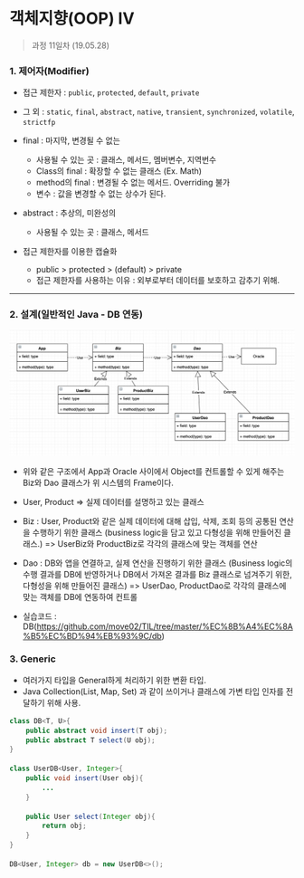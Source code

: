 객체지향(OOP) IV
=========

> 과정 11일차 (19.05.28)

### 1. 제어자(Modifier)
- 접근 제한자 : `public`, `protected`, `default`, `private`
- 그 외 : `static`, `final`, `abstract`, `native`, `transient`, `synchronized`, `volatile`, `strictfp`
- final : 마지막, 변경될 수 없는
    - 사용될 수 있는 곳 : 클래스, 메서드, 멤버변수, 지역번수
    - Class의 final : 확장할 수 없는 클래스 (Ex. Math)
    - method의 final : 변경될 수 없는 메서드. Overriding 불가
    - 변수 : 값을 변경할 수 없는 상수가 된다.

- abstract : 추상의, 미완성의
    - 사용될 수 있는 곳 : 클래스, 메서드

- 접근 제한자를 이용한 캡슐화
    - public > protected > (default) > private
    - 접근 제한자를 사용하는 이유 : 외부로부터 데이터를 보호하고 감추기 위해.

---

### 2. 설계(일반적인 Java - DB 연동)
![](../assets/normal_bizapp_diagram.png)

- 위와 같은 구조에서 App과 Oracle 사이에서 Object를 컨트롤할 수 있게 해주는 Biz와 Dao 클래스가 위 시스템의 Frame이다.

- User, Product => 실제 데이터를 설명하고 있는 클래스
- Biz : User, Product와 같은 실제 데이터에 대해 삽입, 삭제, 조회 등의 공통된 연산을 수행하기 위한 클래스 (business logic을 담고 있고 다형성을 위해 만들어진 클래스.) => UserBiz와 ProductBiz로 각각의 클래스에 맞는 객체를 연산
- Dao : DB와 앱을 연결하고, 실제 연산을 진행하기 위한 클래스 (Business logic의 수행 결과를 DB에 반영하거나 DB에서 가져온 결과를 Biz 클래스로 넘겨주기 위한, 다형성을 위해 만들어진 클래스) => UserDao, ProductDao로 각각의 클래스에 맞는 객체를 DB에 연동하여 컨트롤

- 실습코드 : DB(https://github.com/move02/TIL/tree/master/%EC%8B%A4%EC%8A%B5%EC%BD%94%EB%93%9C/db)


### 3. Generic
- 여러가지 타입을 General하게 처리하기 위한 변환 타입.
- Java Collection(List, Map, Set) 과 같이 쓰이거나 클래스에 가변 타입 인자를 전달하기 위해 사용.
```java
class DB<T, U>{
    public abstract void insert(T obj);
    public abstract T select(U obj);
}

class UserDB<User, Integer>{
    public void insert(User obj){
        ...
    }

    public User select(Integer obj){
        return obj;
    }
}

DB<User, Integer> db = new UserDB<>();
```

